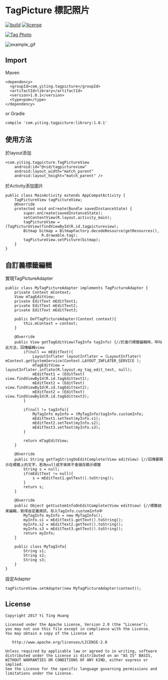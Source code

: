 # TagPicture 標記照片
[![build](https://img.shields.io/badge/build-1.0.0-brightgreen.svg?maxAge=2592000)](https://bintray.com/t79111222/maven/TagPicture)
[![license](https://img.shields.io/badge/license-Apache%202-blue.svg?maxAge=2592000)](https://github.com/t79111222/TagPicture/blob/master/LICENSE)



[![Tag Photo](https://play.google.com/intl/en_us/badges/images/badge_new.png)](https://play.google.com/store/apps/details?id=com.yiting.tagphoto)

![example_gif](/image/example_gif.gif)



## Import

Maven

    <dependency>
      <groupId>com.yiting.tagpicture</groupId>
      <artifactId>library</artifactId>
      <version>1.0.1</version>
      <type>pom</type>
    </dependency>

    
or Gradle

    compile 'com.yiting.tagpicture:library:1.0.1'

## 使用方法


於layout添加

    <com.yiting.tagpicture.TagPictureView
        android:id="@+id/tagpictureview"
        android:layout_width="match_parent"
        android:layout_height="match_parent" />
        
        
於Activity添加圖片

    public class MainActivity extends AppCompatActivity {
        TagPictureView tagPictureView;
        @Override
        protected void onCreate(Bundle savedInstanceState) {
            super.onCreate(savedInstanceState);
            setContentView(R.layout.activity_main);
            tagPictureView = (TagPictureView)findViewById(R.id.tagpictureview);
            Bitmap bitmap = BitmapFactory.decodeResource(getResources(),
                    R.drawable.tag);
            tagPictureView.setPicture(bitmap);
        }
    }
    
    
## 自訂義標籤編輯

實現TagPictureAdapter

    public class MyTagPictureAdapter implements TagPictureAdapter {
        private Context mContext;
        View mTagEditView;
        private EditText mEditText1;
        private EditText mEditText2;
        private EditText mEditText3;

        public DefTagPictureAdapter(Context context){
            this.mContext = context;
        }

        @Override
        public View getTagEditView(TagInfo tagInfo) {//於進行標籤編輯時，呼叫此方法，回傳編輯view
            if(null == mEditText){
                LayoutInflater layoutInflater = (LayoutInflater) mContext.getSystemService(Context.LAYOUT_INFLATER_SERVICE );
                mTagEditView = layoutInflater.inflate(R.layout.my_tag_edit_text, null);
                mEditText1 = (EditText) view.findViewById(R.id.tagEdittext1);
                mEditText2 = (EditText) view.findViewById(R.id.tagEdittext2);
                mEditText2 = (EditText) view.findViewById(R.id.tagEdittext3);
            }
        
            if(null != tagInfo){
                MyTagInfo myInfo = (MyTagInfo)tagInfo.customInfo;
                mEditText1.setText(myInfo.s1);
                mEditText2.setText(myInfo.s2);
                mEditText3.setText(myInfo.s3);
            }
      
            return mTagEditView;
        }

        @Override
        public String getTagStringOnEditComplete(View editView) {//回傳要顯示在標籤上的文字，若為null或字串將不會儲存顯示標籤
            String s = null;
            if(mEditText != null){
                s = mEditText1.getText().toString();
            }
            return s;
        }

        @Override
        public Object getCustomInfoOnEditComplete(View editView) {//標籤結束編輯，取得自定義資訊，存入TagInfo.customInfo中
            MyTagInfo myInfo = new MyTagInfo();
            myInfo.s1 = mEditText1.getText().toString();
            myInfo.s2 = mEditText2.getText().toString();
            myInfo.s3 = mEditText3.getText().toString();
            return myInfo;
        }

        public class MyTagInfo{
            String s1;
            String s2;
            String s3;
        }
    }


設定Adapter

    tagPictureView.setAdapter(new MyTagPictureAdapter(context));
    
## License

    Copyright 2017 Yi Ting Huang

    Licensed under the Apache License, Version 2.0 (the "License");
    you may not use this file except in compliance with the License.
    You may obtain a copy of the License at

       http://www.apache.org/licenses/LICENSE-2.0

    Unless required by applicable law or agreed to in writing, software
    distributed under the License is distributed on an "AS IS" BASIS,
    WITHOUT WARRANTIES OR CONDITIONS OF ANY KIND, either express or implied.
    See the License for the specific language governing permissions and
    limitations under the License.
